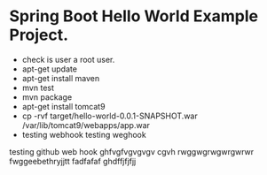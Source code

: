 # Spring Boot Hello World Example Project.


- check is user a root user.
- apt-get update
- apt-get install maven
- mvn test
- mvn package
- apt-get install tomcat9
- cp -rvf target/hello-world-0.0.1-SNAPSHOT.war /var/lib/tomcat9/webapps/app.war
- testing webhook
testing weghook

testing github web hook
ghfvgfvgvgvgv
cgvh
rwggwgrwgwrgwrwr
fwggeebethryjjtt
fadfafaf
ghdffjfjfjj
